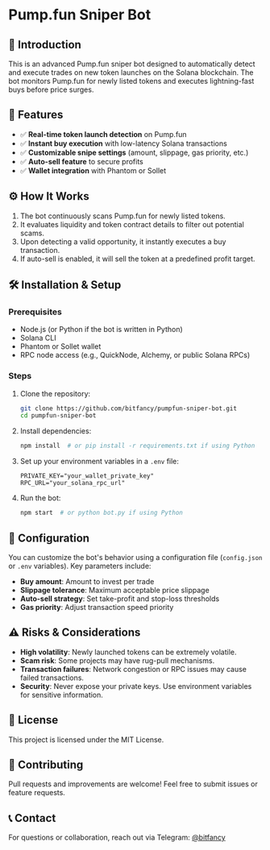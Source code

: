 # Pump.fun Sniper Bot

## 🚀 Introduction
This is an advanced Pump.fun sniper bot designed to automatically detect and execute trades on new token launches on the Solana blockchain. The bot monitors Pump.fun for newly listed tokens and executes lightning-fast buys before price surges.

## 📌 Features
- ✅ **Real-time token launch detection** on Pump.fun
- ✅ **Instant buy execution** with low-latency Solana transactions
- ✅ **Customizable snipe settings** (amount, slippage, gas priority, etc.)
- ✅ **Auto-sell feature** to secure profits
- ✅ **Wallet integration** with Phantom or Sollet

## ⚙️ How It Works
1. The bot continuously scans Pump.fun for newly listed tokens.
2. It evaluates liquidity and token contract details to filter out potential scams.
3. Upon detecting a valid opportunity, it instantly executes a buy transaction.
4. If auto-sell is enabled, it will sell the token at a predefined profit target.

## 🛠️ Installation & Setup
### Prerequisites
- Node.js (or Python if the bot is written in Python)
- Solana CLI
- Phantom or Sollet wallet
- RPC node access (e.g., QuickNode, Alchemy, or public Solana RPCs)

### Steps
1. Clone the repository:
   ```sh
   git clone https://github.com/bitfancy/pumpfun-sniper-bot.git
   cd pumpfun-sniper-bot
   ```
2. Install dependencies:
   ```sh
   npm install  # or pip install -r requirements.txt if using Python
   ```
3. Set up your environment variables in a `.env` file:
   ```env
   PRIVATE_KEY="your_wallet_private_key"
   RPC_URL="your_solana_rpc_url"
   ```
4. Run the bot:
   ```sh
   npm start  # or python bot.py if using Python
   ```

## 🔧 Configuration
You can customize the bot's behavior using a configuration file (`config.json` or `.env` variables). Key parameters include:
- **Buy amount**: Amount to invest per trade
- **Slippage tolerance**: Maximum acceptable price slippage
- **Auto-sell strategy**: Set take-profit and stop-loss thresholds
- **Gas priority**: Adjust transaction speed priority

## ⚠️ Risks & Considerations
- **High volatility**: Newly launched tokens can be extremely volatile.
- **Scam risk**: Some projects may have rug-pull mechanisms.
- **Transaction failures**: Network congestion or RPC issues may cause failed transactions.
- **Security**: Never expose your private keys. Use environment variables for sensitive information.

## 📜 License
This project is licensed under the MIT License.

## 🤝 Contributing
Pull requests and improvements are welcome! Feel free to submit issues or feature requests.

## 📞 Contact
For questions or collaboration, reach out via Telegram: [@bitfancy](https://t.me/bitfancy)

